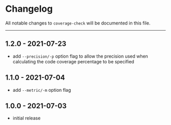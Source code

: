 # Changelog

All notable changes to `coverage-check` will be documented in this file.

---

## 1.2.0 - 2021-07-23

- add `--precision/-p` option flag to allow the precision used when calculating the code coverage percentage to be specified

## 1.1.0 - 2021-07-04

- add `--metric/-m` option flag

## 1.0.0 - 2021-07-03

- initial release

